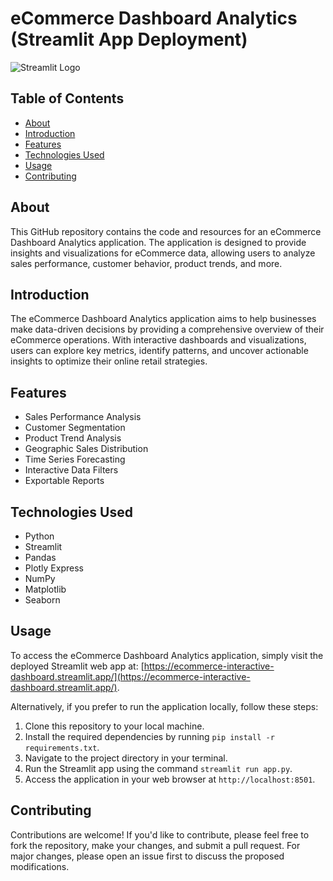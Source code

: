 # eCommerce Dashboard Analytics (Streamlit App Deployment)
![Streamlit Logo](https://www.streamlit.io/images/brand/streamlit-logo-secondary-colormark-darktext.png)


## Table of Contents

- [About](#about)
- [Introduction](#introduction)
- [Features](#features)
- [Technologies Used](#technologies-used)
- [Usage](#usage)
- [Contributing](#contributing)


## About

This GitHub repository contains the code and resources for an eCommerce Dashboard Analytics application. The application is designed to provide insights and visualizations for eCommerce data, allowing users to analyze sales performance, customer behavior, product trends, and more.

## Introduction

The eCommerce Dashboard Analytics application aims to help businesses make data-driven decisions by providing a comprehensive overview of their eCommerce operations. With interactive dashboards and visualizations, users can explore key metrics, identify patterns, and uncover actionable insights to optimize their online retail strategies.

## Features

- Sales Performance Analysis
- Customer Segmentation
- Product Trend Analysis
- Geographic Sales Distribution
- Time Series Forecasting
- Interactive Data Filters
- Exportable Reports

## Technologies Used

- Python
- Streamlit
- Pandas
- Plotly Express
- NumPy
- Matplotlib
- Seaborn

## Usage

To access the eCommerce Dashboard Analytics application, simply visit the deployed Streamlit web app at:
[https://ecommerce-interactive-dashboard.streamlit.app/](https://ecommerce-interactive-dashboard.streamlit.app/). 

Alternatively, if you prefer to run the application locally, follow these steps:

1. Clone this repository to your local machine.
2. Install the required dependencies by running `pip install -r requirements.txt`.
3. Navigate to the project directory in your terminal.
4. Run the Streamlit app using the command `streamlit run app.py`.
5. Access the application in your web browser at `http://localhost:8501`.


## Contributing

Contributions are welcome! If you'd like to contribute, please feel free to fork the repository, make your changes, and submit a pull request. For major changes, please open an issue first to discuss the proposed modifications.


